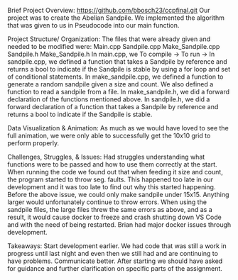 Brief Project Overview: https://github.com/bbosch23/ccpfinal.git
Our project was to create the Abelian Sandpile. We implemented the algorithm that was given to us in Pseudocode into our main function.

Project Structure/ Organization:
The files that were already given and needed to be modified were:
Main.cpp
Sandpile.cpp
Make_Sandpile.cpp
Sandpile.h
Make_Sandpile.h
In main.cpp, we 
To compile →
To run → 
In sandpile.cpp, we defined a function that takes a Sandpile by reference and returns a bool to indicate if the Sandpile is stable by using a for loop and set of conditional statements.
In make_sandpile.cpp, we defined a function to generate a random sandpile given a size and count. We also defined a function to read a sandpile from a file.
In make_sandpile.h, we did a forward declaration of the functions mentioned above.
In sandpile.h, we did a forward declaration of a function that takes a Sandpile by reference and returns a bool to indicate if the Sandpile is stable.


Data Visualization & Animation:
As much as we would have loved to see the full animation, we were only able to successfully get the 10x10 grid to perform properly.


Challenges, Struggles, & Issues:
Had struggles understanding what functions were to be passed and how to use them correctly at the start.
When running the code we found out that when feeding it size and count, the program started to throw seg. faults. This happened too late in our development and it was too late to find out why this started happening.
Before the above issue, we could only make sandpile under 15x15. Anything larger would unfortunately continue to throw errors.
When using the sandpile files, the large files threw the same errors as above, and as a result, it would cause docker to freeze and crash shutting down VS Code and with the need of being restarted.
Brian had major docker issues through development.

Takeaways:
Start development earlier. We had code that was still a work in progress until last night and even then we still had and are continuing to have problems.
Communicate better. After starting we should have asked for guidance and further clarification on specific parts of the assignment.
